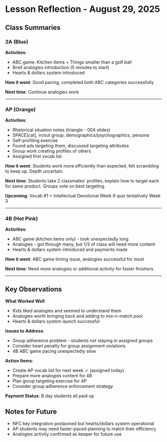 # Lesson Reflection - August 29, 2025

## Class Summaries

### 2A (Blue)
**Activities**: 
- ABC game: Kitchen items + Things smaller than a golf ball
- Brief analogies introduction (5 minutes to start)
- Hearts & dollars system introduced

**How it went**: Good pacing, completed both ABC categories successfully

**Next time**: Continue analogies work

---

### AP (Orange) 
**Activities**:
- Rhetorical situation notes (triangle - 004 slides)
- SPACE[cat], in/out group, demographics/psychographics, persona
- Self-profiling exercise
- Found ads targeting them, discussed targeting attributes
- Group work creating profiles of others
- Assigned first vocab list

**How it went**: Students work more efficiently than expected, felt scrambling to keep up. Depth uncertain.

**Next time**: Students take 2 classmates' profiles, explain how to target each for same product. Groups vote on best targeting.

**Upcoming**: Vocab #1 + Intellectual Devotional Week 9 quiz tentatively Week 3

---

### 4B (Hot Pink)
**Activities**:
- ABC game (kitchen items only) - took unexpectedly long
- Analogies - got through many, but 1/3 of class will need more content
- Hearts & dollars system introduced and payments made

**How it went**: ABC game timing issue, analogies successful for most

**Next time**: Need more analogies or additional activity for faster finishers

---

## Key Observations

**What Worked Well**:
- Kids liked analogies and seemed to understand them
- Analogies worth bringing back and adding to mix-n-match pool
- Hearts & dollars system launch successful

**Issues to Address**:
- Group adherence problem - students not staying in assigned groups
- Consider heart penalty for group assignment violations
- 4B ABC game pacing unexpectedly slow

**Action Items**:
- Create AP vocab list for next week ✓ (assigned today)
- Prepare more analogies content for 4B
- Plan group targeting exercise for AP
- Consider group adherence enforcement strategy

**Payment Status**: B day students all paid up

## Notes for Future
- NFC key integration postponed but hearts/dollars system operational
- AP students may need faster-paced planning to match their efficiency
- Analogies activity confirmed as keeper for future use
